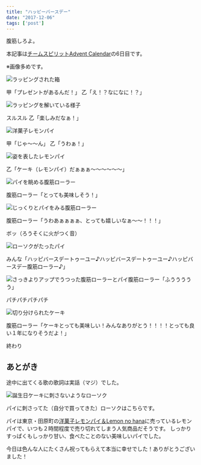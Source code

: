```yaml
---
title: "ハッピーバースデー"
date: "2017-12-06"
tags: ['post']
---
```


腹筋しろよ。

本記事は[チームスピリットAdvent Calendar](https://adventar.org/calendars/2207)の6日目です。

※画像多めです。

![ラッピングされた箱](https://abroller.tech/wp-content/uploads/2017/12/IMG_20171206_182521.jpg)

甲「プレゼントがあるんだ！」 乙「え！？なになに！？」

![ラッピングを解いている様子](https://abroller.tech/wp-content/uploads/2017/12/IMG_20171206_182528.jpg)

スルスル 乙「楽しみだなぁ！」

![洋菓子レモンパイ](https://abroller.tech/wp-content/uploads/2017/12/IMG_20171206_182600.jpg)

甲「じゃ～〜ん」 乙「うわぁ！」

![姿を表したレモンパイ](https://abroller.tech/wp-content/uploads/2017/12/IMG_20171206_182651.jpg)

乙「ケーキ（レモンパイ）だぁぁぁ〜〜〜〜〜〜」

![パイを眺める腹筋ローラー](https://abroller.tech/wp-content/uploads/2017/12/IMG_20171206_182731.jpg)

腹筋ローラー「とっても美味しそう！」

![じっくりとパイをみる腹筋ローラー](https://abroller.tech/wp-content/uploads/2017/12/IMG_20171206_182739.jpg)

腹筋ローラー「うわあぁぁぁぁ、とっても嬉しいなぁ〜〜！！！」

ボッ（ろうそくに火がつく音）

![ローソクがたったパイ](https://abroller.tech/wp-content/uploads/2017/12/IMG_20171206_182916.jpg)

みんな「ハッピバースデートゥーユー♪ハッピバースデートゥーユー♪ハッピバースデー腹筋ローラー♪」

![さっきよりアップでうつった腹筋ローラーとパイ](https://abroller.tech/wp-content/uploads/2017/12/IMG_20171206_182957.jpg)腹筋ローラー「ふううううう」

パチパチパチパチ

![切り分けられたケーキ](https://abroller.tech/wp-content/uploads/2017/12/IMG_20171206_183503.jpg)

腹筋ローラー「ケーキとっても美味しい！みんなありがとう！！！！とっても良い１年になりそうだよ！」

終わり

## あとがき

途中に出てくる歌の歌詞は実話（マジ）でした。

![誕生日ケーキに刺さないようなローソク](https://abroller.tech/wp-content/uploads/2017/12/IMG_20171206_183056.jpg)

パイに刺さってた（自分で買ってきた）ローソクはこちらです。

パイは東京・田原町の[洋菓子レモンパイ＆Lemon no hana](http://www.lemonnohana.com/)に売っているレモンパイで、いつも２時間程度で売り切れてしまう人気商品だそうです。 しっかりすっぱくもしっかり甘い、食べたことのない美味しいパイでした。

今日は色んな人にたくさん祝ってもらえて本当に幸せでした！ありがとうございました！
